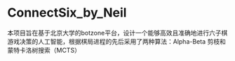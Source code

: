 # ConnectSix_by_Neil
本项目旨在基于北京大学的botzone平台，设计一个能够高效且准确地进行六子棋游戏决策的人工智能，根据棋局进程的先后采用了两种算法：Alpha-Beta 剪枝和蒙特卡洛树搜索（MCTS）
